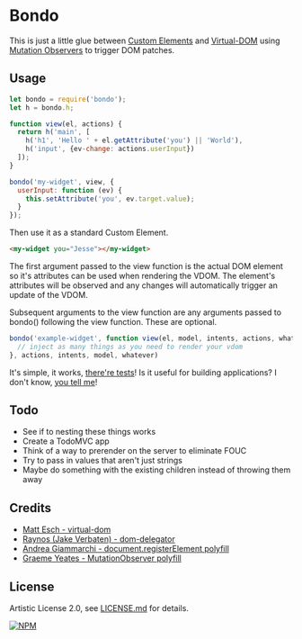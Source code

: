 # Bondo

This is just a little glue between [Custom Elements](https://w3c.github.io/webcomponents/spec/custom/) and [Virtual-DOM](https://github.com/Matt-Esch/virtual-dom) using [Mutation Observers](https://developer.mozilla.org/en-US/docs/Web/API/MutationObserver) to trigger DOM patches.

## Usage

```js
let bondo = require('bondo');
let h = bondo.h;

function view(el, actions) {
  return h('main', [
    h('h1', 'Hello ' + el.getAttribute('you') || 'World'),
    h('input', {ev-change: actions.userInput})
  ]);
}

bondo('my-widget', view, {
  userInput: function (ev) {
    this.setAttribute('you', ev.target.value);
  }
});
```

Then use it as a standard Custom Element.

```html
<my-widget you="Jesse"></my-widget>
```

The first argument passed to the view function is the actual DOM element so it's attributes can be used when rendering the VDOM. The element's attributes will be observed and any changes will automatically trigger an update of the VDOM.

Subsequent arguments to the view function are any arguments passed to bondo() following the view function. These are optional. 

```js
bondo('example-widget', function view(el, model, intents, actions, whatever) {
  // inject as many things as you need to render your vdom
}, actions, intents, model, whatever)

```

It's simple, it works, [there're tests](https://github.com/jessehattabaugh/bondo/blob/master/test/test.js)! Is it useful for building applications? I don't know, [you tell me](https://github.com/jessehattabaugh/bondo/issues)!

## Todo

- See if to nesting these things works
- Create a TodoMVC app
- Think of a way to prerender on the server to eliminate FOUC
- Try to pass in values that aren't just strings
- Maybe do something with the existing children instead of throwing them away

## Credits

- [Matt Esch - virtual-dom](https://github.com/Matt-Esch/virtual-dom)
- [Raynos (Jake Verbaten) - dom-delegator](https://github.com/Raynos/dom-delegator)
- [Andrea Giammarchi - document.registerElement polyfill](https://github.com/WebReflection/document-register-element)
- [Graeme Yeates - MutationObserver polyfill](https://github.com/megawac/MutationObserver.js)

## License

Artistic License 2.0, see [LICENSE.md](http://github.com/jessehattabaugh/bondo/blob/master/LICENSE.md) for details.

[![NPM](https://nodei.co/npm/bondo.png)](https://www.npmjs.com/package/bondo)
